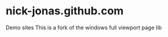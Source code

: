nick-jonas.github.com
=====================

Demo sites
This is a fork of the windows full viewport page lib
